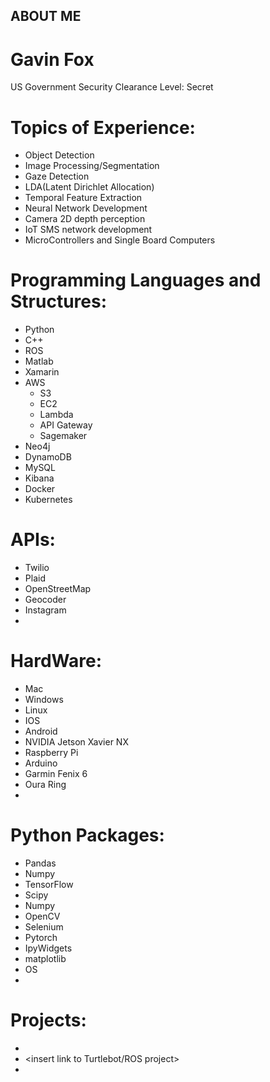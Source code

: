 ## ABOUT ME


# Gavin Fox

US Government Security Clearance Level: Secret

# Topics of Experience:

- Object Detection
- Image Processing/Segmentation
- Gaze Detection
- LDA(Latent Dirichlet Allocation)
- Temporal Feature Extraction
- Neural Network Development
- Camera 2D depth perception
- IoT SMS network development
- MicroControllers and Single Board Computers

# Programming Languages and Structures:
- Python
- C++
- ROS
- Matlab
- Xamarin
- AWS
  - S3
  - EC2
  - Lambda
  - API Gateway
  - Sagemaker
- Neo4j 
- DynamoDB
- MySQL
- Kibana
- Docker
- Kubernetes

# APIs:
- Twilio
- Plaid
- OpenStreetMap
- Geocoder
- Instagram
- 

# HardWare:
- Mac
- Windows
- Linux
- IOS
- Android
- NVIDIA Jetson Xavier NX
- Raspberry Pi
- Arduino 
- Garmin Fenix 6
- Oura Ring
- 


# Python Packages:
- Pandas
- Numpy
- TensorFlow
- Scipy
- Numpy
- OpenCV
- Selenium
- Pytorch
- IpyWidgets
- matplotlib
- OS
- 


# Projects:

- <insert link to instagram scraping project>
- <insert link to Turtlebot/ROS project>
- <insert link to Pill Container Project> 
